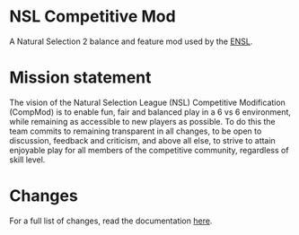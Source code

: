 # NSL Competitive Mod
A Natural Selection 2 balance and feature mod used by the [ENSL](https://www.ensl.org).

# Mission statement
The vision of the Natural Selection League (NSL) Competitive Modification (CompMod) is to enable fun, fair and balanced play in a 6 vs 6 environment, while remaining as accessible to new players as possible.
To do this the team commits to remaining transparent in all changes, to be open to discussion, feedback and criticism, and above all else, to strive to attain enjoyable play for all members of the competitive community, regardless of skill level. 

# Changes
For a full list of changes, read the documentation [here](https://enslcompmod.github.io/CompMod/index "CompMod Documentation").

